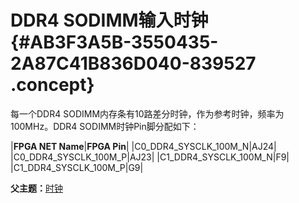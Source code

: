 # DDR4 SODIMM输入时钟 {#AB3F3A5B-3550435-2A87C41B836D040-839527 .concept}

每一个DDR4 SODIMM内存条有10路差分时钟，作为参考时钟，频率为100MHz。DDR4 SODIMM时钟Pin脚分配如下：

|**FPGA NET Name**|**FPGA Pin**|
|C0\_DDR4\_SYSCLK\_100M\_N|AJ24|
|C0\_DDR4\_SYSCLK\_100M\_P|AJ23|
|C1\_DDR4\_SYSCLK\_100M\_N|F9|
|C1\_DDR4\_SYSCLK\_100M\_P|G9|

**父主题：**[时钟](../concepts/EpicElfug_时钟.md)


